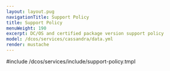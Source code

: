 ```yaml
---
layout: layout.pug
navigationTitle: Support Policy
title: Support Policy
menuWeight: 190
excerpt: DC/OS and certified package version support policy
model: /dcos/services/cassandra/data.yml
render: mustache
---
```


#include /dcos/services/include/support-policy.tmpl
